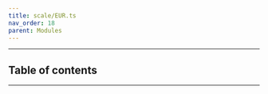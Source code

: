 ```yaml
---
title: scale/EUR.ts
nav_order: 18
parent: Modules
---
```


---

<h2 class="text-delta">Table of contents</h2>

---

